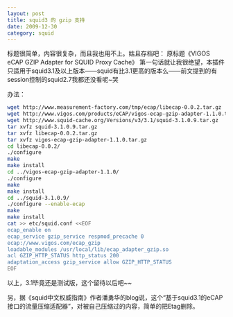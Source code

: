 ```yaml
---
layout: post
title: squid3 的 gzip 支持
date: 2009-12-30
category: squid
---
```


标题很简单，内容很复杂，而且我也用不上。姑且存档吧：
原标题《VIGOS eCAP GZIP Adapter for SQUID Proxy Cache》
第一句话就让我很绝望，本插件只适用于squid3.1及以上版本——squid有比3.1更高的版本么——前文提到的有session控制的squid2.7我都还没看呢~哭

办法：
```bash
wget http://www.measurement-factory.com/tmp/ecap/libecap-0.0.2.tar.gz
wget http://www.vigos.com/products/eCAP/vigos-ecap-gzip-adapter-1.1.0.tar.gz
wget http://www.squid-cache.org/Versions/v3/3.1/squid-3.1.0.9.tar.gz
tar xvfz squid-3.1.0.9.tar.gz
tar xvfz libecap-0.0.2.tar.gz
tar xvfz vigos-ecap-gzip-adapter-1.1.0.tar.gz
cd libecap-0.0.2/
./configure
make
make install
cd ../vigos-ecap-gzip-adapter-1.1.0/
./configure
make
make install
cd ../squid-3.1.0.9/
./configure --enable-ecap
make
make install
cat >> etc/squid.conf <<EOF
ecap_enable on
ecap_service gzip_service respmod_precache 0
ecap://www.vigos.com/ecap_gzip
loadable_modules /usr/local/lib/ecap_adapter_gzip.so
acl GZIP_HTTP_STATUS http_status 200
adaptation_access gzip_service allow GZIP_HTTP_STATUS
EOF
```
以上，3.1毕竟还是测试版，这个留待以后吧~~

另，据《squid中文权威指南》作者潘勇华的blog说，这个“基于squid3.1的eCAP接口的流量压缩适配器”，对被自己压缩过的内容，简单的把Etag删除。


